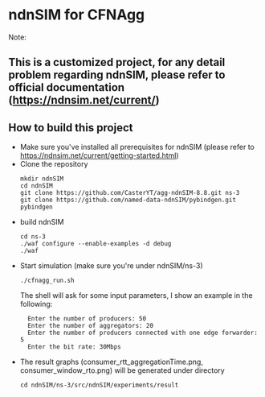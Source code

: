 ndnSIM for CFNAgg
==================
Note:

This is a customized project, for any detail problem regarding ndnSIM,
please refer to official documentation (https://ndnsim.net/current/)
---

## How to build this project

- Make sure you've installed all prerequisites for ndnSIM (please refer to https://ndnsim.net/current/getting-started.html)
- Clone the repository
    ```shell
  mkdir ndnSIM
  cd ndnSIM
  git clone https://github.com/CasterYT/agg-ndnSIM-8.8.git ns-3
  git clone https://github.com/named-data-ndnSIM/pybindgen.git pybindgen
    ```
- build ndnSIM
    ```shell
  cd ns-3
  ./waf configure --enable-examples -d debug
  ./waf
    ```
- Start simulation (make sure you're under ndnSIM/ns-3)
    ```shell
  ./cfnagg_run.sh
    ```
    The shell will ask for some input parameters, I show an example in the following:
    ```shell
      Enter the number of producers: 50
      Enter the number of aggregators: 20
      Enter the number of producers connected with one edge forwarder: 5
      Enter the bit rate: 30Mbps
    ```
- The result graphs (consumer_rtt_aggregationTime.png, consumer_window_rto.png) will be generated under directory
    ```shell
  cd ndnSIM/ns-3/src/ndnSIM/experiments/result
    ```


